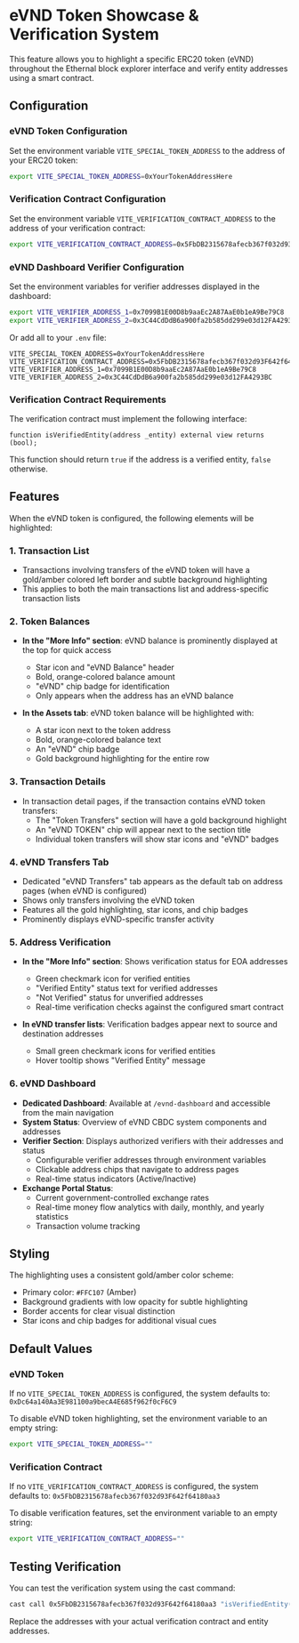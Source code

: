 # eVND Token Showcase & Verification System

This feature allows you to highlight a specific ERC20 token (eVND) throughout the Ethernal block explorer interface and verify entity addresses using a smart contract.

## Configuration

### eVND Token Configuration

Set the environment variable `VITE_SPECIAL_TOKEN_ADDRESS` to the address of your ERC20 token:

```bash
export VITE_SPECIAL_TOKEN_ADDRESS=0xYourTokenAddressHere
```

### Verification Contract Configuration

Set the environment variable `VITE_VERIFICATION_CONTRACT_ADDRESS` to the address of your verification contract:

```bash
export VITE_VERIFICATION_CONTRACT_ADDRESS=0x5FbDB2315678afecb367f032d93F642f64180aa3
```

### eVND Dashboard Verifier Configuration

Set the environment variables for verifier addresses displayed in the dashboard:

```bash
export VITE_VERIFIER_ADDRESS_1=0x7099B1E00D8b9aaEc2A87AaE0b1eA9Be79C8
export VITE_VERIFIER_ADDRESS_2=0x3C44CdDdB6a900fa2b585dd299e03d12FA4293BC
```

Or add all to your `.env` file:

```
VITE_SPECIAL_TOKEN_ADDRESS=0xYourTokenAddressHere
VITE_VERIFICATION_CONTRACT_ADDRESS=0x5FbDB2315678afecb367f032d93F642f64180aa3
VITE_VERIFIER_ADDRESS_1=0x7099B1E00D8b9aaEc2A87AaE0b1eA9Be79C8
VITE_VERIFIER_ADDRESS_2=0x3C44CdDdB6a900fa2b585dd299e03d12FA4293BC
```

### Verification Contract Requirements

The verification contract must implement the following interface:

```solidity
function isVerifiedEntity(address _entity) external view returns (bool);
```

This function should return `true` if the address is a verified entity, `false` otherwise.

## Features

When the eVND token is configured, the following elements will be highlighted:

### 1. Transaction List
- Transactions involving transfers of the eVND token will have a gold/amber colored left border and subtle background highlighting
- This applies to both the main transactions list and address-specific transaction lists

### 2. Token Balances
- **In the "More Info" section**: eVND balance is prominently displayed at the top for quick access
  - Star icon and "eVND Balance" header
  - Bold, orange-colored balance amount
  - "eVND" chip badge for identification
  - Only appears when the address has an eVND balance

- **In the Assets tab**: eVND token balance will be highlighted with:
  - A star icon next to the token address
  - Bold, orange-colored balance text
  - An "eVND" chip badge
  - Gold background highlighting for the entire row

### 3. Transaction Details
- In transaction detail pages, if the transaction contains eVND token transfers:
  - The "Token Transfers" section will have a gold background highlight
  - An "eVND TOKEN" chip will appear next to the section title
  - Individual token transfers will show star icons and "eVND" badges

### 4. eVND Transfers Tab
- Dedicated "eVND Transfers" tab appears as the default tab on address pages (when eVND is configured)
- Shows only transfers involving the eVND token
- Features all the gold highlighting, star icons, and chip badges
- Prominently displays eVND-specific transfer activity

### 5. Address Verification
- **In the "More Info" section**: Shows verification status for EOA addresses
  - Green checkmark icon for verified entities
  - "Verified Entity" status text for verified addresses
  - "Not Verified" status for unverified addresses
  - Real-time verification checks against the configured smart contract

- **In eVND transfer lists**: Verification badges appear next to source and destination addresses
  - Small green checkmark icons for verified entities
  - Hover tooltip shows "Verified Entity" message

### 6. eVND Dashboard
- **Dedicated Dashboard**: Available at `/evnd-dashboard` and accessible from the main navigation
- **System Status**: Overview of eVND CBDC system components and addresses
- **Verifier Section**: Displays authorized verifiers with their addresses and status
  - Configurable verifier addresses through environment variables
  - Clickable address chips that navigate to address pages
  - Real-time status indicators (Active/Inactive)
- **Exchange Portal Status**: 
  - Current government-controlled exchange rates
  - Real-time money flow analytics with daily, monthly, and yearly statistics
  - Transaction volume tracking

## Styling

The highlighting uses a consistent gold/amber color scheme:
- Primary color: `#FFC107` (Amber)
- Background gradients with low opacity for subtle highlighting
- Border accents for clear visual distinction
- Star icons and chip badges for additional visual cues

## Default Values

### eVND Token
If no `VITE_SPECIAL_TOKEN_ADDRESS` is configured, the system defaults to:
`0xDc64a140Aa3E981100a9becA4E685f962f0cF6C9`

To disable eVND token highlighting, set the environment variable to an empty string:
```bash
export VITE_SPECIAL_TOKEN_ADDRESS=""
```

### Verification Contract
If no `VITE_VERIFICATION_CONTRACT_ADDRESS` is configured, the system defaults to:
`0x5FbDB2315678afecb367f032d93F642f64180aa3`

To disable verification features, set the environment variable to an empty string:
```bash
export VITE_VERIFICATION_CONTRACT_ADDRESS=""
```

## Testing Verification

You can test the verification system using the cast command:

```bash
cast call 0x5FbDB2315678afecb367f032d93F642f64180aa3 "isVerifiedEntity(address) returns (bool)" 0x23618e81E3f5cdF7f54C3d65f7FBc0aBf5B21E8f --rpc-url=localhost:8545
```

Replace the addresses with your actual verification contract and entity addresses. 